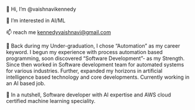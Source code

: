 👋 Hi, I’m @vaishnavikennedy

👀 I’m interested in AI/ML

📫 reach me kennedyvaishnavi@gmail.com

🌱 Back during my Under-graduation, I chose “Automation” as my career keyword. I begun my experience with process
     automation based programming, soon discovered “Software Development”- as my Strength. Since then worked in
     Software development team for automated systems for various industries. Further, expanded my horizons in artificial
     intelligence based technology and core developments. Currently working in an AI based job.

🌱 In a nutshell, Software developer with AI expertise and AWS cloud certified machine learning speciality.
